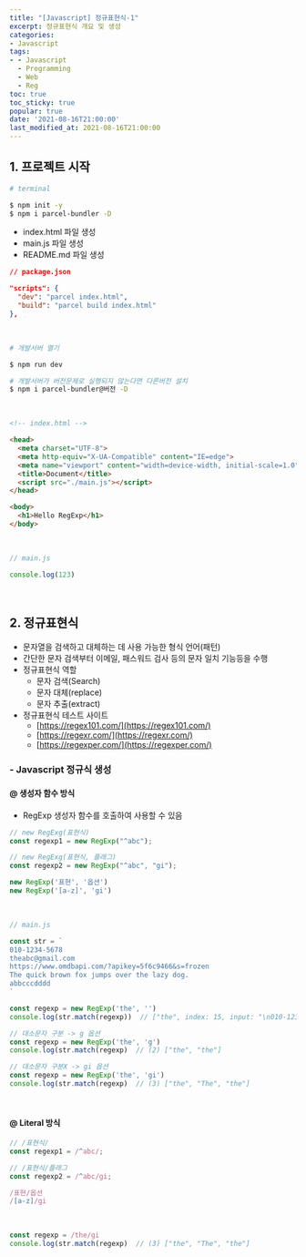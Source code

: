 ```yaml
---
title: "[Javascript] 정규표현식-1"
excerpt: 정규표현식 개요 및 생성
categories:
- Javascript
tags:
- - Javascript
  - Programming
  - Web
  - Reg
toc: true
toc_sticky: true
popular: true
date: '2021-08-16T21:00:00'
last_modified_at: 2021-08-16T21:00:00
---
```


## 1. 프로젝트 시작

```bash
# terminal

$ npm init -y
$ npm i parcel-bundler -D
```

- index.html 파일 생성
- main.js 파일 생성
- README.md 파일 생성

```json
// package.json

"scripts": {
  "dev": "parcel index.html",
  "build": "parcel build index.html"
},
```

<br>

```bash
# 개발서버 열기

$ npm run dev

# 개발서버가 버전문제로 실행되지 않는다면 다른버전 설치
$ npm i parcel-bundler@버전 -D
```

<br>

```html
<!-- index.html -->

<head>
  <meta charset="UTF-8">
  <meta http-equiv="X-UA-Compatible" content="IE=edge">
  <meta name="viewport" content="width=device-width, initial-scale=1.0">
  <title>Document</title>
  <script src="./main.js"></script>
</head>

<body>
  <h1>Hello RegExp</h1>
</body>
```

<br>

```javascript
// main.js

console.log(123)
```


<br>

## 2. 정규표현식

- 문자열을 검색하고 대체하는 데 사용 가능한 형식 언어(패턴)
- 간단한 문자 검색부터 이메일, 패스워드 검사 등의 문자 일치 기능등을 수행
- 정규표현식 역할
    - 문자 검색(Search)
    - 문자 대체(replace)
    - 문자 추출(extract)
- 정규표현식 테스트 사이트
    - [https://regex101.com/](https://regex101.com/)
    - [https://regexr.com/](https://regexr.com/)
    - [https://regexper.com/](https://regexper.com/)


### - Javascript 정규식 생성

#### @ 생성자 함수 방식

- RegExp 생성자 함수를 호출하여 사용할 수 있음

```js
// new RegExg(표현식)
const regexp1 = new RegExp("^abc");

// new RegExg(표현식, 플래그)
const regexp2 = new RegExp("^abc", "gi");

new RegExp('표현', '옵션')
new RegExp('[a-z]', 'gi')
```

<br>

```js
// main.js

const str = `
010-1234-5678
theabc@gmail.com
https://www.omdbapi.com/?apikey=5f6c9466&s=frozen
The quick brown fox jumps over the lazy dog.
abbcccdddd
`

const regexp = new RegExp('the', '')
console.log(str.match(regexp))  // ["the", index: 15, input: "\n010-1234-5678\ntheabc@..."]

// 대소문자 구분 -> g 옵션
const regexp = new RegExp('the', 'g')
console.log(str.match(regexp)  // (2) ["the", "the"]

// 대소문자 구분X -> gi 옵션
const regexp = new RegExp('the', 'gi')
console.log(str.match(regexp)  // (3) ["the", "The", "the"]
```

<br>

#### @ Literal 방식

```js
// /표현식/
const regexp1 = /^abc/;

// /표현식/플래그
const regexp2 = /^abc/gi;

/표현/옵션
/[a-z]/gi
```

<br>

```js
const regexp = /the/gi
console.log(str.match(regexp)  // (3) ["the", "The", "the"]
```